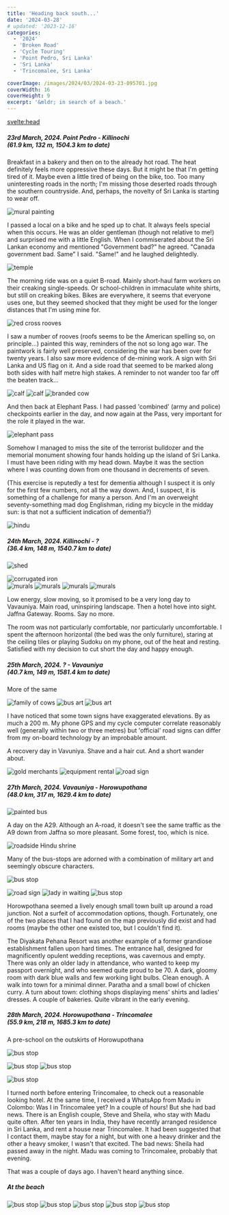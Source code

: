 ```yaml
---
title: 'Heading back south...'
date: '2024-03-28'
# updated: '2023-12-16'
categories:
  - '2024'
  - 'Broken Road'
  - 'Cycle Touring'
  - 'Point Pedro, Sri Lanka'
  - 'Sri Lanka'
  - 'Trincomalee, Sri Lanka'

coverImage: /images/2024/03/2024-03-23-095701.jpg
coverWidth: 16
coverHeight: 9
excerpt: '&mldr; in search of a beach.'
---
```


<script>
	import Callout from '$lib/components/Callout.svelte'
  import Img from '$lib/components/Img.svelte'
</script>

<svelte:head>

<title>2024 Sri Lanka</title>
</svelte:head>

<section class="card">
<h5>
  	23rd March, 2024.
  	Point Pedro - Killinochi<br/>
    (61.9 km, 132 m, 1504.3 km to date)
</h5>

<p>Breakfast in a bakery and then on to the already hot road. The heat definitely feels more oppressive these days. But it might be that I'm getting tired of it. Maybe even a little tired of being on the bike, too. Too many uninteresting roads in the north; I'm missing those deserted roads through the southern countryside. And, perhaps, the novelty of Sri Lanka is starting to wear off.</p>

<Img
  src="/images/2024/03/2024-03-23-095705.jpg"
  alt="mural painting"
  caption="An artist at work. Point Pedro."
/>

<p>I passed a local on a bike and he sped up to chat. It always feels special when this occurs. He was an older gentleman (though not relative to me!) and surprised me with a little English. When I commiserated about the Sri Lankan economy and mentioned "Government bad?" he agreed. "Canada government bad. Same" I said. "Same!" and he laughed delightedly.</p>
<Img
  src="/images/2024/03/2024-03-23-103649.jpg"
  alt="temple"
/>
<p>The morning ride was on a quiet B-road. Mainly short-haul farm workers on their creaking single-speeds. Or school-children in immaculate white shirts, but still on creaking bikes. Bikes are everywhere, it seems that everyone uses one, but they seemed shocked that they might be used for the longer distances that I'm using mine for.</p>
<Img
  src="/images/2024/03/2024-03-23-121657.jpg"
  alt="red cross rooves"
  caption="Please do not bomb"
/>
<p>I saw a number of rooves (roofs seems to be the American spelling so, on principle&mldr;) painted this way, reminders of the not so long ago war. The paintwork is fairly well preserved, considering the war has been over for twenty years. I also saw more evidence of de-mining work. A sign with Sri Lanka and US flag on it. And a side road that seemed to be marked along both sides with half metre high stakes. A reminder to not wander too far off the beaten track...</p>
<Img
  src="/images/2024/03/2024-03-23-121751.jpg"
  alt="calf"
/>
<Img
  src="/images/2024/03/2024-03-23-121812.jpg"
  alt="calf"
/>
<Img
  src="/images/2024/03/2024-03-23-122710.jpg"
  alt="branded cow"
  caption="Both branding and an ear-tag"
/>
<p>And then back at Elephant Pass. I had passed 'combined' (army and police) checkpoints earlier in the day, and now again at the Pass, very important for the role it played in the war.</p>
<Img
  src="/images/2024/03/2024-03-23-143202.jpg"
  alt="elephant pass"
/>
<p>Somehow I managed to miss the site of the terrorist bulldozer and the memorial monument showing four hands holding up the island of Sri Lanka. I must have been riding with my head down. Maybe it was the section where I was counting down from one thousand in decrements of seven.

<p>(This exercise is reputedly a test for dementia although I suspect it is only for the first few numbers, not all the way down. And, I suspect, it is something of a challenge for many a person. And I'm an overweight seventy-something mad dog Englishman, riding my bicycle in the midday sun: is that not a sufficient indication of dementia?)</p>
<Img
  src="/images/2024/03/2024-03-23-145140.jpg"
  alt="hindu"
/>
</section>

<section class="card">
<h5>
  	24th March, 2024.
  	Killinochi - ?<br/>
    (36.4 km, 148 m, 1540.7 km to date)
</h5>

<Img
  src="/images/2024/03/2024-03-24-105641.jpg"
  alt="shed"
/>

<div class="w-80">
  <Img
    src="/images/2024/03/2024-03-24-105828.jpg"
    alt="corrugated iron"
  />
</div>
<Img
  src="/images/2024/03/2024-03-24-145109.jpg"
  alt="murals"
  caption="A wall of murals, in the middle of the countryside."
/>
<Img
  src="/images/2024/03/2024-03-24-145022.jpg"
  alt="murals"
  caption="Mural panel"
/>
<Img
  src="/images/2024/03/2024-03-24-145029.jpg"
  alt="murals"
  caption="Mural panel"
/>
<Img
  src="/images/2024/03/2024-03-24-145037.jpg"
  alt="murals"
  caption="Mural panel"
/>

<p>Low energy, slow moving, so it promised to be a very long day to Vavauniya. Main road, uninspiring landscape. Then a hotel hove into sight. Jaffna Gateway. Rooms. Say no more.</p>

<p>The room was not particularly comfortable, nor particularly uncomfortable. I spent the afternoon horizontal (the bed was the only furniture), staring at the ceiling tiles or playing Sudoku on my phone, out of the heat and resting. Satisfied with my decision to cut short the day and happy enough. </p>

</section>

<section class="card">
<h5>
  	25th March, 2024.
  	? - Vavauniya<br/>
    (40.7 km, 149 m, 1581.4 km to date)
</h5>

<p>More of the same</p>

<Img
  src="/images/2024/03/2024-03-25-111308.jpg"
  alt="family of cows"
/>
<Img
  src="/images/2024/03/2024-03-25-151140.jpg"
  alt="bus art"
  caption="Bus art: Peacock Transport?"
/>
<Img
  src="/images/2024/03/2024-03-25-151342.jpg"
  alt="bus art"
  caption="The more astute may notice this is a different bus. If at the same location."
/>

<p>I have noticed that some town signs have exaggerated elevations. By as much a 200 m. My phone GPS and my cycle computer correlate reasonably well (generally within two or three metres) but 'official' road signs can differ from my on-board technology by an improbable amount.</p>

<p>A recovery day in Vavuniya. Shave and a hair cut. And a short wander about.

<Img
  src="/images/2024/03/2024-03-26-162328.jpg"
  alt="gold merchants"
  caption="There are several gold merchants in town."
/>
<Img
  src="/images/2024/03/2024-03-26-162450.jpg"
  alt="equipment rental"
  caption="Equipment rental. And scrap or spare parts?"
/>
<Img
  src="/images/2024/03/2024-03-26-164001.jpg"
  alt="road sign"
  caption="Mannar and Jaffna ticked! Trincomalee, here I come!"
/>

</section>

<section class="card">
<h5>
  	27th March, 2024.
  	Vavauniya - Horowupothana<br/>
    (48.0 km, 317 m, 1629.4 km to date)
</h5>

<Img
  src="/images/2024/03/2024-03-27-095648.jpg"
  alt="painted bus"
  caption="Another gaily painted bus, on the way out of Vavuniya"
/>

<p>A day on the A29. Although an A-road, it doesn't see the same traffic as the A9 down from Jaffna so more pleasant. Some forest, too, which is nice.</p>
<Img
  src="/images/2024/03/2024-03-27-112342.jpg"
  alt="roadside Hindu shrine"
  caption="Roadside Hindu shrine"
/>

<p>Many of the bus-stops are adorned with a combination of military art and seemingly obscure characters.</p>

<Img
  src="/images/2024/03/2024-03-27-101828.jpg"
  alt="bus stop"
/>

<Img
  src="/images/2024/03/2024-03-27-113726.jpg"
  alt="road sign"
  caption="What's the Joker doing here?"
/>
<Img
  src="/images/2024/03/2024-03-27-113757.jpg"
  alt="lady in waiting"
/>
<Img
  src="/images/2024/03/2024-03-27-113812.jpg"
  alt="bus stop"
/>

<p>Horowpothana seemed a lively enough small town built up around a road junction. Not a surfeit of accommodation options, though. Fortunately, one of the two places that I had found on the map previously did exist and had rooms (maybe the other one existed too, but I couldn't find it).</p>
<p.>The Diyakata Pehana Resort was another example of a former grandiose establishment fallen upon hard times. The entrance hall, designed for magnificently opulent wedding receptions, was cavernous and empty. There was only an older lady in attendance, who wanted to keep my passport overnight, and who seemed quite proud to be 70. A dark, gloomy room with dark blue walls and few working light bulbs. Clean enough. A walk into town for a minimal dinner. Paratha and a small bowl of chicken curry. A turn about town: clothing shops displaying mens' shirts and ladies' dresses. A couple of bakeries. Quite vibrant in the early evening.</p.>

</section>

<section class="card">
<h5>
  	28th March, 2024.
  	Horowupothana - Trincomalee<br/>
    (55.9 km, 218 m, 1685.3 km to date)
</h5>

<p>A pre-school on the outskirts of Horowupothana</p>

<Img
  src="/images/2024/03/2024-03-28-095803.jpg"
  alt="bus stop"
/>

<Img
  src="/images/2024/03/2024-03-28-095820.jpg"
  alt="bus stop"
/>
<Img
  src="/images/2024/03/2024-03-28-095827.jpg"
  alt="bus stop"
/>

<Img
  src="/images/2024/03/2024-03-28-102202.jpg"
  alt="bus stop"
/>

<p>I turned north before entering Trincomalee, to check out a reasonable looking hotel. At the same time, I received a WhatsApp from Madu in Colombo: Was I in Trincomalee yet? In a couple of hours! But she had bad news. There is an English couple, Steve and Sheila, who stay with Madu  quite often. After ten years in India, they have recently arranged residence in Sri Lanka, and rent a house near Trincomalee. It had been suggested that I contact them, maybe stay for a night, but with one a heavy drinker and the other a heavy smoker, I wasn't that excited. The bad news: Sheila had passed away in the night. Madu was coming to Trincomalee, probably that evening.</p>

<p>That was a couple of days ago. I haven't heard anything since.</p>

<h5>At the beach</h5>
<Img
  src="/images/2024/03/2024-03-29-143817.jpg"
  alt="bus stop"
/>
<Img
  src="/images/2024/03/2024-03-29-144050.jpg"
  alt="bus stop"
/>
<Img
  src="/images/2024/03/2024-03-29-150414.jpg"
  alt="bus stop"
/>
<Img
  src="/images/2024/03/2024-03-29-152135.jpg"
  alt="bus stop"
/>
<Img
  src="/images/2024/03/2024-03-29-160318.jpg"
  alt="bus stop"
/>
</section>

